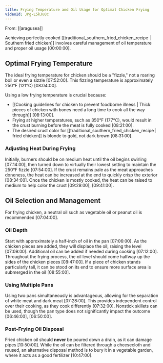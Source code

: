 ```yaml
---
title: Frying Temperature and Oil Usage for Optimal Chicken Frying
videoId: JPg-L5kJuOc
---
```


From: [[aragusea]] <br/> 

Achieving perfectly cooked [[traditional_southern_fried_chicken_recipe | Southern fried chicken]] involves careful management of oil temperature and proper oil usage <a class="yt-timestamp" data-t="00:00:00">[00:00:00]</a>.

## Optimal Frying Temperature

The ideal frying temperature for chicken should be a "fizzle," not a roaring boil or even a sizzle <a class="yt-timestamp" data-t="07:52:00">[07:52:00]</a>. This fizzing temperature is approximately 250°F (121°C) <a class="yt-timestamp" data-t="08:04:00">[08:04:00]</a>.

Using a low frying temperature is crucial because:
*   [[Cooking guidelines for chicken to prevent foodborne illness | Thick pieces of chicken with bones need a long time to cook all the way through]] <a class="yt-timestamp" data-t="08:13:00">[08:13:00]</a>.
*   Frying at higher temperatures, such as 350°F (177°C), would result in the crust burning before the meat is fully cooked <a class="yt-timestamp" data-t="08:21:00">[08:21:00]</a>.
*   The desired crust color for [[traditional_southern_fried_chicken_recipe | fried chicken]] is blonde to gold, not dark brown <a class="yt-timestamp" data-t="08:31:00">[08:31:00]</a>.

### Adjusting Heat During Frying
Initially, burners should be on medium heat until the oil begins swirling <a class="yt-timestamp" data-t="07:14:00">[07:14:00]</a>, then turned down to virtually their lowest setting to maintain the 250°F fizzle <a class="yt-timestamp" data-t="07:54:00">[07:54:00]</a>. If the crust remains pale as the meat approaches doneness, the heat can be increased at the end to quickly crisp the exterior <a class="yt-timestamp" data-t="08:34:00">[08:34:00]</a>. Once the chicken is mostly cooked, the heat can be raised to medium to help color the crust <a class="yt-timestamp" data-t="09:29:00">[09:29:00]</a>, <a class="yt-timestamp" data-t="09:41:00">[09:41:00]</a>.

## Oil Selection and Management

For frying chicken, a neutral oil such as vegetable oil or peanut oil is recommended <a class="yt-timestamp" data-t="07:04:00">[07:04:00]</a>.

### Oil Depth
Start with approximately a half-inch of oil in the pan <a class="yt-timestamp" data-t="07:06:00">[07:06:00]</a>. As the chicken pieces are added, they will displace the oil, raising the level <a class="yt-timestamp" data-t="07:09:00">[07:09:00]</a>. Additional oil can be added if needed during cooking <a class="yt-timestamp" data-t="07:12:00">[07:12:00]</a>. Throughout the frying process, the oil level should come halfway up the sides of the chicken pieces <a class="yt-timestamp" data-t="08:47:00">[08:47:00]</a>. If a piece of chicken stands particularly tall, it can be stood on its end to ensure more surface area is submerged in the oil <a class="yt-timestamp" data-t="08:55:00">[08:55:00]</a>.

### Using Multiple Pans
Using two pans simultaneously is advantageous, allowing for the separation of white meat and dark meat <a class="yt-timestamp" data-t="07:28:00">[07:28:00]</a>. This provides independent control over their cooking, as they cook differently <a class="yt-timestamp" data-t="07:32:00">[07:32:00]</a>. Nonstick skillets can be used, though the pan type does not significantly impact the outcome <a class="yt-timestamp" data-t="06:46:00">[06:46:00]</a>, <a class="yt-timestamp" data-t="06:50:00">[06:50:00]</a>.

### Post-Frying Oil Disposal
Fried chicken oil should **never** be poured down a drain, as it can damage pipes <a class="yt-timestamp" data-t="10:50:00">[10:50:00]</a>. While the oil can be filtered through a cheesecloth and reused, an alternative disposal method is to bury it in a vegetable garden, where it acts as a good fertilizer <a class="yt-timestamp" data-t="10:47:00">[10:47:00]</a>.